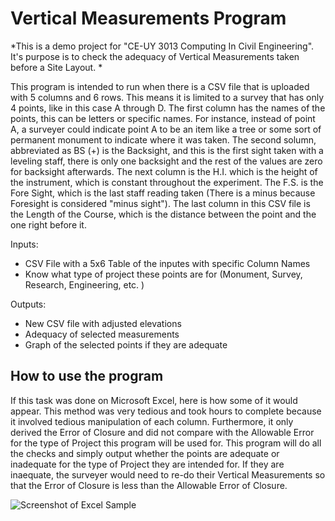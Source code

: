 # Vertical Measurements Program
*This is a demo project for "CE-UY 3013 Computing In Civil Engineering". It's purpose is to check the adequacy of Vertical Measurements taken before a Site Layout.
* 

This program is intended to run when there is a CSV file that is uploaded with 5 columns and 6 rows. This means it is limited to a survey that has only 4 points, like in this case A through D. The first column has the names of the points, this can be letters or specific names. For instance, instead of point A, a surveyer could indicate point A to be an item like a tree or some sort of permanent monument to indicate where it was taken. The second solumn, abbreviated as BS (+) is the Backsight, and this is the first sight taken with a leveling staff, there is only one backsight and the rest of the values are zero for backsight afterwards. The next column is the H.I. which is the height of the instrument, which is constant throughout the experiment. The F.S. is the Fore Sight, which is the last staff reading taken (There is a minus because Foresight is considered "minus sight"). The last column in this CSV file is the Length of the Course, which is the distance between the point and the one right before it.

Inputs:
* CSV File with a 5x6 Table of the inputes with specific Column Names
* Know what type of project these points are for (Monument, Survey, Research, Engineering, etc. )

Outputs:
* New CSV file with adjusted elevations
* Adequacy of selected measurements
* Graph of the selected points if they are adequate


## How to use the program

If this task was done on Microsoft Excel, here is how some of it would appear. This method was very tedious and took hours to complete because it involved tedious manipulation of each column. Furthermore, it only derived the Error of Closure and did not compare with the Allowable Error for the type of Project this program will be used for. This program will do all the checks and simply output whether the points are adequate or inadequate for the type of Project they are intended for. If they are inaequate, the surveyer would need to re-do their Vertical Measurements so that the Error of Closure is less than the Allowable Error of Closure. 

![Screenshot of Excel Sample](https://user-images.githubusercontent.com/69228228/102020387-eb52a880-3d46-11eb-8e75-94027ca8d8ed.png) 


